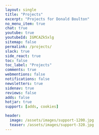 ```yaml
---
layout: single
title: "Projects"
excerpt: "Projects for Donald Boulton"
no_menu_item: true
chat: true
youtube: true
youtubeId: IGMCAZk5xlg
sitemap: false
permalink: /projects/
slack: true
side_react: true
toc: false
toc_label: "Projects"
comments: true
webmentions: false
notifications: false
newsletters: true
sidenav: true
reviews: false
adds: false
hotjar: true
support: [adds, cookies]

header:
  image: /assets/images/support-1200.jpg
  teaser: /assets/images/support-320.jpg
---
```

